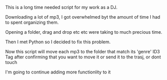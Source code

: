 This is a long time needed script for my work as a DJ.

Downloading a lot of mp3, I got overwhelmed byt the amount of time I had to spent organizing them.

Opening a folder, drag and drop etc etc were taking to much precious time.

Then I met Python so I decided to fix this problem.

Now this script will move each mp3 to the folder that match its 'genre' ID3 Tag after confirming that 
you want to move it or send it to the trasj, or dont touch

I'm going to continue adding more functionlity to it
